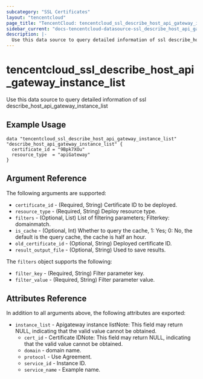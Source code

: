 ```yaml
---
subcategory: "SSL Certificates"
layout: "tencentcloud"
page_title: "TencentCloud: tencentcloud_ssl_describe_host_api_gateway_instance_list"
sidebar_current: "docs-tencentcloud-datasource-ssl_describe_host_api_gateway_instance_list"
description: |-
  Use this data source to query detailed information of ssl describe_host_api_gateway_instance_list
---
```


# tencentcloud_ssl_describe_host_api_gateway_instance_list

Use this data source to query detailed information of ssl describe_host_api_gateway_instance_list

## Example Usage

```hcl
data "tencentcloud_ssl_describe_host_api_gateway_instance_list" "describe_host_api_gateway_instance_list" {
  certificate_id = "9Bpk7XOu"
  resource_type  = "apiGateway"
}
```

## Argument Reference

The following arguments are supported:

* `certificate_id` - (Required, String) Certificate ID to be deployed.
* `resource_type` - (Required, String) Deploy resource type.
* `filters` - (Optional, List) List of filtering parameters; Filterkey: domainmatch.
* `is_cache` - (Optional, Int) Whether to query the cache, 1: Yes; 0: No, the default is the query cache, the cache is half an hour.
* `old_certificate_id` - (Optional, String) Deployed certificate ID.
* `result_output_file` - (Optional, String) Used to save results.

The `filters` object supports the following:

* `filter_key` - (Required, String) Filter parameter key.
* `filter_value` - (Required, String) Filter parameter value.

## Attributes Reference

In addition to all arguments above, the following attributes are exported:

* `instance_list` - Apigateway instance listNote: This field may return NULL, indicating that the valid value cannot be obtained.
  * `cert_id` - Certificate IDNote: This field may return NULL, indicating that the valid value cannot be obtained.
  * `domain` - domain name.
  * `protocol` - Use Agreement.
  * `service_id` - Instance ID.
  * `service_name` - Example name.


